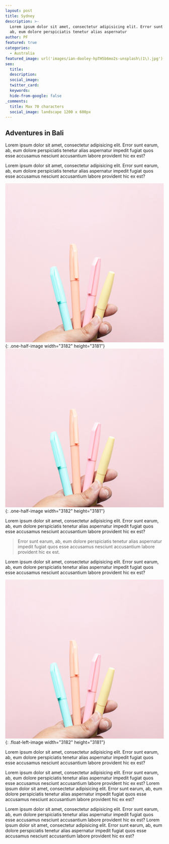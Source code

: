 ```yaml
---
layout: post
title: Sydney
description: >-
  Lorem ipsum dolor sit amet, consectetur adipisicing elit. Error sunt earum,
  ab, eum dolore perspiciatis tenetur alias aspernatur
author: PF
featured: true
categories:
  - Australia
featured_image: url('images/ian-dooley-hpTH5b6mo2s-unsplash\(1\).jpg')
seo:
  title:
  description:
  social_image:
  twitter_card:
  keywords:
  hide-from-google: false
_comments:
  title: Max 70 characters
  social_image: landscape 1200 x 600px
---
```

## Adventures in Bali

Lorem ipsum dolor sit amet, consectetur adipisicing elit. Error sunt earum, ab, eum dolore perspiciatis tenetur alias aspernatur impedit fugiat quos esse accusamus nesciunt accusantium labore provident hic ex est?

Lorem ipsum dolor sit amet, consectetur adipisicing elit. Error sunt earum, ab, eum dolore perspiciatis tenetur alias aspernatur impedit fugiat quos esse accusamus nesciunt accusantium labore provident hic ex est?

![](/uploads/dee-copper-and-wild-1lbmrktx8gq-unsplash.jpg){: .one-half-image width="3182" height="3181"}![](/uploads/dee-copper-and-wild-1lbmrktx8gq-unsplash.jpg){: .one-half-image width="3182" height="3181"}

Lorem ipsum dolor sit amet, consectetur adipisicing elit. Error sunt earum, ab, eum dolore perspiciatis tenetur alias aspernatur impedit fugiat quos esse accusamus nesciunt accusantium labore provident hic ex est?

> Error sunt earum, ab, eum dolore perspiciatis tenetur alias aspernatur impedit fugiat quos esse accusamus nesciunt accusantium labore provident hic ex est.

Lorem ipsum dolor sit amet, consectetur adipisicing elit. Error sunt earum, ab, eum dolore perspiciatis tenetur alias aspernatur impedit fugiat quos esse accusamus nesciunt accusantium labore provident hic ex est?

![](/uploads/dee-copper-and-wild-1lbmrktx8gq-unsplash.jpg){: .float-left-image width="3182" height="3181"}

Lorem ipsum dolor sit amet, consectetur adipisicing elit. Error sunt earum, ab, eum dolore perspiciatis tenetur alias aspernatur impedit fugiat quos esse accusamus nesciunt accusantium labore provident hic ex est?

Lorem ipsum dolor sit amet, consectetur adipisicing elit. Error sunt earum, ab, eum dolore perspiciatis tenetur alias aspernatur impedit fugiat quos esse accusamus nesciunt accusantium labore provident hic ex est? Lorem ipsum dolor sit amet, consectetur adipisicing elit. Error sunt earum, ab, eum dolore perspiciatis tenetur alias aspernatur impedit fugiat quos esse accusamus nesciunt accusantium labore provident hic ex est?

Lorem ipsum dolor sit amet, consectetur adipisicing elit. Error sunt earum, ab, eum dolore perspiciatis tenetur alias aspernatur impedit fugiat quos esse accusamus nesciunt accusantium labore provident hic ex est? Lorem ipsum dolor sit amet, consectetur adipisicing elit. Error sunt earum, ab, eum dolore perspiciatis tenetur alias aspernatur impedit fugiat quos esse accusamus nesciunt accusantium labore provident hic ex est?
